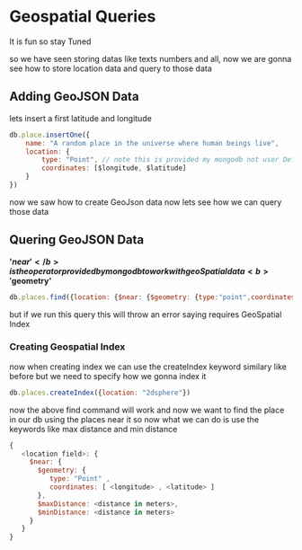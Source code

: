 # Geospatial Queries

It is fun so stay Tuned



so we have seen storing datas like texts numbers and all, now we are gonna see how to store location data and query to those data

## Adding GeoJSON Data
lets insert a first latitude and longitude
```js
db.place.insertOne({
    name: "A random place in the universe where human beings live",
    location: {
        type: "Point", // note this is provided my mongodb not user Defined
        coordinates: [$longitude, $latitude]
    }
})
```
now we saw how to create GeoJson data now lets see how we can query those data

## Quering GeoJSON Data

<b>'$near'</b> is the operator provided by mongodb to work with geoSpatial data
<b>'$geometry'</b> 

```js
db.places.find({location: {$near: {$geometry: {type:"point",coordinates: [lat,lon]}}}})
```
but if we run this query this will throw an error saying requires GeoSpatial Index

### Creating Geospatial Index

now when creating index we can use the createIndex keyword similary like before but we need to specify how we gonna index it<br>

```js
db.places.createIndex({location: "2dsphere"})
```
now the above find command will work and now we want to find the place in our db using the places near it
so now what we can do is use the keywords like max distance and min distance
```js
{
   <location field>: {
     $near: {
       $geometry: {
          type: "Point" ,
          coordinates: [ <longitude> , <latitude> ]
       },
       $maxDistance: <distance in meters>,
       $minDistance: <distance in meters>
     }
   }
}
```
